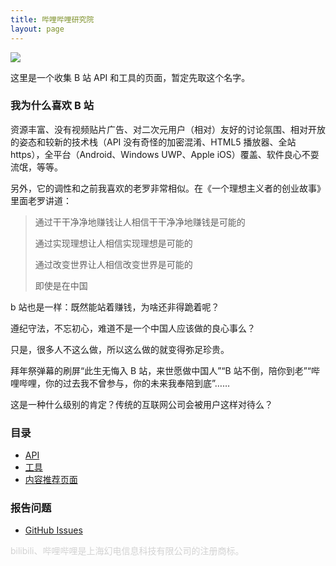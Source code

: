 ```yaml
---
title: 哔哩哔哩研究院
layout: page
---
```


![](https://o0stweauh.qnssl.com/page402.jpg)

这里是一个收集 B 站 API 和工具的页面，暂定先取这个名字。

### 我为什么喜欢 B 站

资源丰富、没有视频贴片广告、对二次元用户（相对）友好的讨论氛围、相对开放的姿态和较新的技术栈（API 没有奇怪的加密混淆、HTML5 播放器、全站 https），全平台（Android、Windows UWP、Apple iOS）覆盖、软件良心不耍流氓，等等。

另外，它的调性和之前我喜欢的老罗非常相似。在《一个理想主义者的创业故事》里面老罗讲道：

> 通过干干净净地赚钱让人相信干干净净地赚钱是可能的
>
> 通过实现理想让人相信实现理想是可能的
> 
> 通过改变世界让人相信改变世界是可能的
>
> 即使是在中国

b 站也是一样：既然能站着赚钱，为啥还非得跪着呢？

遵纪守法，不忘初心，难道不是一个中国人应该做的良心事么？

只是，很多人不这么做，所以这么做的就变得弥足珍贵。

拜年祭弹幕的刷屏“此生无悔入 B 站，来世愿做中国人”“B 站不倒，陪你到老”“哔哩哔哩，你的过去我不曾参与，你的未来我奉陪到底”……

这是一种什么级别的肯定？传统的互联网公司会被用户这样对待么？

### 目录

- [API](api)
- [工具](tools)
- [内容推荐页面](recommends)

### 报告问题

- [GitHub Issues](https://github.com/duoduoeeee/bilibili-institute/issues)

<p style="color:lightgrey">bilibili、哔哩哔哩是上海幻电信息科技有限公司的注册商标。</p>
